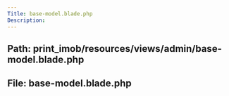 ```yaml
---
Title: base-model.blade.php
Description:
---
```


## Path: print_imob/resources/views/admin/base-model.blade.php
## File: base-model.blade.php
